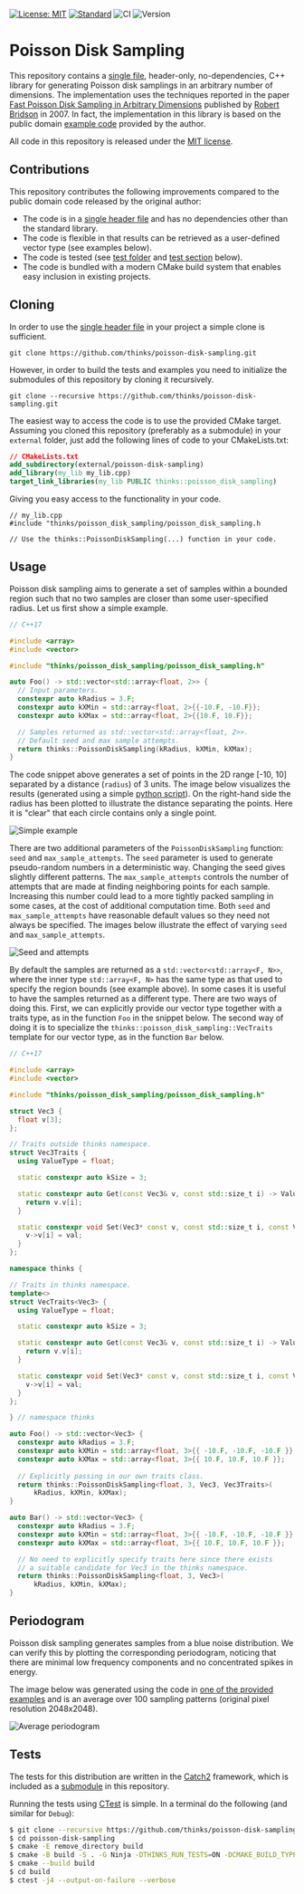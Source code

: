 [![License: MIT](https://img.shields.io/badge/License-MIT-yellow.svg)](https://opensource.org/licenses/MIT)
[![Standard](https://img.shields.io/badge/c%2B%2B-11/14/17/20-blue.svg)](https://en.wikipedia.org/wiki/C%2B%2B#Standardization)
![CI](https://github.com/thinks/poisson-disk-sampling/workflows/CI/badge.svg)
![Version](https://img.shields.io/badge/version-0.2.0-blue)

# Poisson Disk Sampling
This repository contains a [single file](https://github.com/thinks/poisson-disk-sampling/blob/master/thinks/poisson_disk_sampling/poisson_disk_sampling.h), header-only, no-dependencies, C++ library for generating Poisson disk samplings in an arbitrary number of dimensions. The implementation uses the techniques reported in the paper [Fast Poisson Disk Sampling in Arbitrary Dimensions](http://www.cs.ubc.ca/~rbridson/docs/bridson-siggraph07-poissondisk.pdf) published by [Robert Bridson](http://www.cs.ubc.ca/~rbridson/) in 2007. In fact, the implementation in this library is based on the public domain [example code](http://www.cs.ubc.ca/~rbridson/download/curlnoise.tar.gz) provided by the author.  

All code in this repository is released under the [MIT license](https://en.wikipedia.org/wiki/MIT_License).


## Contributions
This repository contributes the following improvements compared to the public domain code released by the original author:
* The code is in a [single header file](https://github.com/thinks/poisson-disk-sampling/blob/master/thinks/poisson_disk_sampling/poisson_disk_sampling.h) and has no dependencies other than the standard library.
* The code is flexible in that results can be retrieved as a user-defined vector type (see examples below).
* The code is tested (see [test folder](https://github.com/thinks/poisson-disk-sampling/tree/master/thinks/poisson_disk_sampling/test) and [test section](#tests) below).
* The code is bundled with a modern CMake build system that enables easy inclusion in existing projects.

## Cloning
In order to use the [single header file](https://github.com/thinks/poisson-disk-sampling/blob/master/thinks/poisson_disk_sampling/poisson_disk_sampling.h) in your project a simple clone is sufficient.
```
git clone https://github.com/thinks/poisson-disk-sampling.git
```
However, in order to build the tests and examples you need to initialize the submodules of this repository by cloning it recursively.
```
git clone --recursive https://github.com/thinks/poisson-disk-sampling.git
```
The easiest way to access the code is to use the provided CMake target. Assuming you cloned this repository (preferably as a submodule) in your `external` folder, just add the following lines of code to your CMakeLists.txt:

```CMake
// CMakeLists.txt
add_subdirectory(external/poisson-disk-sampling)
add_library(my_lib my_lib.cpp)
target_link_libraries(my_lib PUBLIC thinks::poisson_disk_sampling)
```

Giving you easy access to the functionality in your code.

```C++17
// my_lib.cpp
#include "thinks/poisson_disk_sampling/poisson_disk_sampling.h

// Use the thinks::PoissonDiskSampling(...) function in your code.
```

## Usage
Poisson disk sampling aims to generate a set of samples within a bounded region such that no two samples are closer than some user-specified radius. Let us first show a simple example.
```C++
// C++17

#include <array>
#include <vector>

#include "thinks/poisson_disk_sampling/poisson_disk_sampling.h"

auto Foo() -> std::vector<std::array<float, 2>> {
  // Input parameters.
  constexpr auto kRadius = 3.F;
  constexpr auto kXMin = std::array<float, 2>{{-10.F, -10.F}};
  constexpr auto kXMax = std::array<float, 2>{{10.F, 10.F}};

  // Samples returned as std::vector<std::array<float, 2>>.
  // Default seed and max sample attempts.
  return thinks::PoissonDiskSampling(kRadius, kXMin, kXMax);
}
```
The code snippet above generates a set of points in the 2D range [-10, 10] separated by a distance (`radius`) of 3 units. The image below visualizes the results (generated using a simple [python script](https://github.com/thinks/poisson-disk-sampling/blob/master/python/poisson_plot.py)). On the right-hand side the radius has been plotted to illustrate the distance separating the points. Here it is "clear" that each circle contains only a single point.

![Simple example](https://github.com/thinks/poisson-disk-sampling/blob/master/images/simple_example.png "Simple example")

There are two additional parameters of the `PoissonDiskSampling` function: `seed` and `max_sample_attempts`. The `seed` parameter is used to generate pseudo-random numbers in a deterministic way. Changing the seed gives slightly different patterns. The `max_sample_attempts` controls the number of attempts that are made at finding neighboring points for each sample. Increasing this number could lead to a more tightly packed sampling in some cases, at the cost of additional computation time. Both `seed` and `max_sample_attempts` have reasonable default values so they need not always be specified. The images below illustrate the effect of varying `seed` and `max_sample_attempts`. 

![Seed and attempts](https://github.com/thinks/poisson-disk-sampling/blob/master/images/seed_and_attempts.png "Seed and attempts")

By default the samples are returned as a `std::vector<std::array<F, N>>`, where the inner type `std::array<F, N>` has the same type as that used to specify the region bounds (see example above). In some cases it is useful to have the samples returned as a different type. There are two ways of doing this. First, we can explicitly provide our vector type together with a traits type, as in the function `Foo` in the snippet below. The second way of doing it is to specialize the `thinks::poisson_disk_sampling::VecTraits` template for our vector type, as in the function `Bar` below.
```C++
// C++17

#include <array>
#include <vector>

#include "thinks/poisson_disk_sampling/poisson_disk_sampling.h"

struct Vec3 {
  float v[3];
};

// Traits outside thinks namespace.
struct Vec3Traits {
  using ValueType = float;

  static constexpr auto kSize = 3;

  static constexpr auto Get(const Vec3& v, const std::size_t i) -> ValueType {
    return v.v[i];
  }

  static constexpr void Set(Vec3* const v, const std::size_t i, const ValueType val) {
    v->v[i] = val;
  }
};

namespace thinks {

// Traits in thinks namespace.
template<>
struct VecTraits<Vec3> {
  using ValueType = float;

  static constexpr auto kSize = 3;

  static constexpr auto Get(const Vec3& v, const std::size_t i) -> ValueType {
    return v.v[i];
  }

  static constexpr void Set(Vec3* const v, const std::size_t i, const ValueType val) {
    v->v[i] = val;
  }
};

} // namespace thinks

auto Foo() -> std::vector<Vec3> {
  constexpr auto kRadius = 3.F;
  constexpr auto kXMin = std::array<float, 3>{{ -10.F, -10.F, -10.F }};
  constexpr auto kXMax = std::array<float, 3>{{ 10.F, 10.F, 10.F }};
  
  // Explicitly passing in our own traits class.
  return thinks::PoissonDiskSampling<float, 3, Vec3, Vec3Traits>(
      kRadius, kXMin, kXMax);
}

auto Bar() -> std::vector<Vec3> {
  constexpr auto kRadius = 3.F;
  constexpr auto kXMin = std::array<float, 3>{{ -10.F, -10.F, -10.F }};
  constexpr auto kXMax = std::array<float, 3>{{ 10.F, 10.F, 10.F }};

  // No need to explicitly specify traits here since there exists
  // a suitable candidate for Vec3 in the thinks namespace.
  return thinks::PoissonDiskSampling<float, 3, Vec3>(
      kRadius, kXMin, kXMax);
}
```

## Periodogram
Poisson disk sampling generates samples from a blue noise distribution. We can verify this by plotting the corresponding periodogram, noticing that there are minimal low frequency components and no concentrated spikes in energy.

The image below was generated using the code in [one of the provided examples](https://github.com/thinks/poisson-disk-sampling/blob/master/thinks/poisson_disk_sampling/examples/periodogram_example.cc) and is an average over 100 sampling patterns (original pixel resolution 2048x2048).

![Average periodogram](https://github.com/thinks/poisson-disk-sampling/blob/master/images/avg_periodogram_512.png "Average periodogram")

## Tests

The tests for this distribution are written in the [Catch2](https://github.com/catchorg/Catch2) framework, which is included as a [submodule](https://github.com/thinks/poisson-disk-sampling/blob/master/external/) in this repository. 

Running the tests using [CTest](https://cmake.org/home/) is simple. In a terminal do the following (and similar for `Debug`):
```bash
$ git clone --recursive https://github.com/thinks/poisson-disk-sampling.git
$ cd poisson-disk-sampling
$ cmake -E remove_directory build
$ cmake -B build -S . -G Ninja -DTHINKS_RUN_TESTS=ON -DCMAKE_BUILD_TYPE=Release
$ cmake --build build
$ cd build
$ ctest -j4 --output-on-failure --verbose
```
